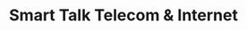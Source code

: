 ---
title: "Smart Talk Telecom & Internet"
url: /croydon/smart-talk-telecom-and-internet-london-road-2/
shop: computer
---
